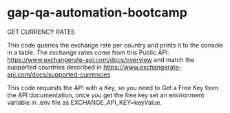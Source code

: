 # gap-qa-automation-bootcamp
GET CURRENCY RATES

This code queries the exchange rate per country and prints it to the console in a table. 
The exchange rates come from this Public API: https://www.exchangerate-api.com/docs/overview and match the supported countries described in https://www.exchangerate-api.com/docs/supported-currencies

This code requests the API with a Key, so you need to Get a Free Key from the API documentation, once you get the free key set an environment variable in .env file as EXCHANGE_API_KEY=keyValue.
